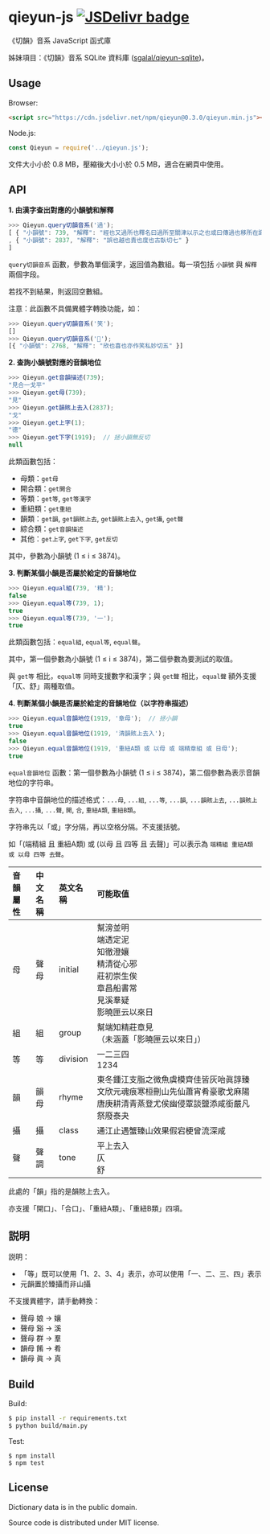 # qieyun-js [![JSDelivr badge](https://data.jsdelivr.com/v1/package/npm/qieyun/badge)](https://www.jsdelivr.com/package/npm/qieyun)

《切韻》音系 JavaScript 函式庫

姊妹項目：《切韻》音系 SQLite 資料庫 \([sgalal/qieyun-sqlite](https://github.com/sgalal/qieyun-sqlite)\)。

## Usage

Browser:

```html
<script src="https://cdn.jsdelivr.net/npm/qieyun@0.3.0/qieyun.min.js"></script>
```

Node.js:

```javascript
const Qieyun = require('../qieyun.js');
```

文件大小小於 0.8 MB，壓縮後大小小於 0.5 MB，適合在網頁中使用。

## API

**1. 由漢字查出對應的小韻號和解釋**

```javascript
>>> Qieyun.query切韻音系('過');
[ { "小韻號": 739, "解釋": "經也又過所也釋名曰過所至關津以示之也或曰傳過也移所在識以爲信也亦姓風俗通云過國夏諸侯後因爲氏漢有兖州刺史過栩" }
, { "小韻號": 2837, "解釋": "誤也越也責也度也古臥切七" }
]
```

`query切韻音系` 函數，參數為單個漢字，返回值為數組。每一項包括 `小韻號` 與 `解釋` 兩個字段。

若找不到結果，則返回空數組。

注意：此函數不具備異體字轉換功能，如：

```javascript
>>> Qieyun.query切韻音系('笑');
[]
>>> Qieyun.query切韻音系('𥬇');
[{ "小韻號": 2768, "解釋": "欣也喜也亦作笑私妙切五" }]
```

**2. 查詢小韻號對應的音韻地位**

```javascript
>>> Qieyun.get音韻描述(739);
"見合一戈平"
>>> Qieyun.get母(739);
"見"
>>> Qieyun.get韻賅上去入(2837);
"戈"
>>> Qieyun.get上字(1);
"德"
>>> Qieyun.get下字(1919);  // 拯小韻無反切
null
```

此類函數包括：

* 母類：`get母`
* 開合類：`get開合`
* 等類：`get等`, `get等漢字`
* 重紐類：`get重紐`
* 韻類：`get韻`, `get韻賅上去`, `get韻賅上去入`, `get攝`, `get聲`
* 綜合類：`get音韻描述`
* 其他：`get上字`, `get下字`, `get反切`

其中，參數為小韻號 (1 ≤ i ≤ 3874)。

**3. 判斷某個小韻是否屬於給定的音韻地位**

```javascript
>>> Qieyun.equal組(739, '精');
false
>>> Qieyun.equal等(739, 1);
true
>>> Qieyun.equal等(739, '一');
true
```

此類函數包括：`equal組`, `equal等`, `equal聲`。

其中，第一個參數為小韻號 (1 ≤ i ≤ 3874)，第二個參數為要測試的取值。

與 `get等` 相比，`equal等` 同時支援數字和漢字；與 `get聲` 相比，`equal聲` 額外支援「仄、舒」兩種取值。

**4. 判斷某個小韻是否屬於給定的音韻地位（以字符串描述）**

```javascript
>>> Qieyun.equal音韻地位(1919, '章母');  // 拯小韻
true
>>> Qieyun.equal音韻地位(1919, '清韻賅上去入');
false
>>> Qieyun.equal音韻地位(1919, '重紐A類 或 以母 或 端精章組 或 日母');
true
```

`equal音韻地位` 函數：第一個參數為小韻號 (1 ≤ i ≤ 3874)，第二個參數為表示音韻地位的字符串。

字符串中音韻地位的描述格式：`...母`, `...組`, `...等`, `...韻`, `...韻賅上去`, `...韻賅上去入`, `...攝`, `...聲`, `開`, `合`, `重紐A類`, `重紐B類`。

字符串先以「或」字分隔，再以空格分隔。不支援括號。

如「(端精組 且 重紐A類) 或 (以母 且 四等 且 去聲)」可以表示為 `端精組 重紐A類 或 以母 四等 去聲`。

| 音韻屬性 | 中文名稱 | 英文名稱 | 可能取值 |
| :- | :- | :- | :- |
| 母 | 聲母 | initial | 幫滂並明<br/>端透定泥<br/>知徹澄孃<br/>精清從心邪<br/>莊初崇生俟<br/>章昌船書常<br/>見溪羣疑<br/>影曉匣云以來日 |
| 組 | 組 | group | 幫端知精莊章見<br/>（未涵蓋「影曉匣云以來日」） |
| 等 | 等 | division | 一二三四<br/>1234 |
| 韻 | 韻母 | rhyme | 東冬鍾江支脂之微魚虞模齊佳皆灰咍眞諄臻文欣元魂痕寒桓刪山先仙蕭宵肴豪歌戈麻陽唐庚耕清青蒸登尤侯幽侵覃談鹽添咸銜嚴凡祭廢泰夬 |
| 攝 | 攝 | class | 通江止遇蟹臻山效果假宕梗曾流深咸 |
| 聲 | 聲調 | tone | 平上去入<br/>仄<br/>舒 |

此處的「韻」指的是韻賅上去入。

亦支援「開口」、「合口」、「重紐A類」、「重紐B類」四項。

## 説明

説明：

* 「等」既可以使用「1、2、3、4」表示，亦可以使用「一、二、三、四」表示
* 元韻置於臻攝而非山攝

不支援異體字，請手動轉換：

* 聲母 娘 -> 孃
* 聲母 谿 -> 溪
* 聲母 群 -> 羣
* 韻母 餚 -> 肴
* 韻母 眞 -> 真

## Build

Build:

```sh
$ pip install -r requirements.txt
$ python build/main.py
```

Test:

```
$ npm install
$ npm test
```

## License

Dictionary data is in the public domain.

Source code is distributed under MIT license.
